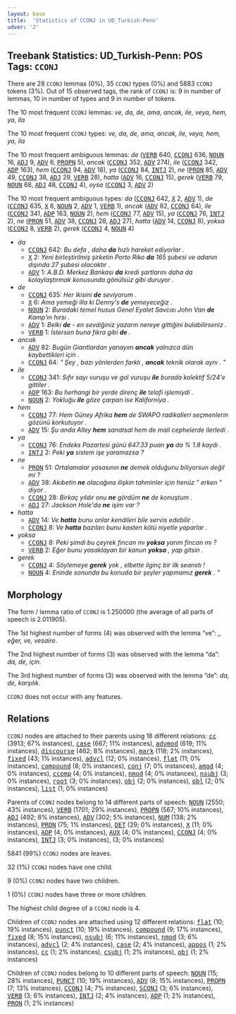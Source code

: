 ```yaml
---
layout: base
title:  'Statistics of CCONJ in UD_Turkish-Penn'
udver: '2'
---
```


## Treebank Statistics: UD_Turkish-Penn: POS Tags: `CCONJ`

There are 28 `CCONJ` lemmas (0%), 35 `CCONJ` types (0%) and 5883 `CCONJ` tokens (3%).
Out of 15 observed tags, the rank of `CCONJ` is: 9 in number of lemmas, 10 in number of types and 9 in number of tokens.

The 10 most frequent `CCONJ` lemmas: <em>ve, da, de, ama, ancak, ile, veya, hem, ya, ila</em>

The 10 most frequent `CCONJ` types:  <em>ve, da, de, ama, ancak, ile, veya, hem, ya, ila</em>

The 10 most frequent ambiguous lemmas: <em>de</em> (<tt><a href="tr_penn-pos-VERB.html">VERB</a></tt> 640, <tt><a href="tr_penn-pos-CCONJ.html">CCONJ</a></tt> 636, <tt><a href="tr_penn-pos-NOUN.html">NOUN</a></tt> 16, <tt><a href="tr_penn-pos-ADJ.html">ADJ</a></tt> 9, <tt><a href="tr_penn-pos-ADV.html">ADV</a></tt> 6, <tt><a href="tr_penn-pos-PROPN.html">PROPN</a></tt> 5), <em>ancak</em> (<tt><a href="tr_penn-pos-CCONJ.html">CCONJ</a></tt> 352, <tt><a href="tr_penn-pos-ADV.html">ADV</a></tt> 274), <em>ile</em> (<tt><a href="tr_penn-pos-CCONJ.html">CCONJ</a></tt> 342, <tt><a href="tr_penn-pos-ADP.html">ADP</a></tt> 163), <em>hem</em> (<tt><a href="tr_penn-pos-CCONJ.html">CCONJ</a></tt> 94, <tt><a href="tr_penn-pos-ADV.html">ADV</a></tt> 18), <em>ya</em> (<tt><a href="tr_penn-pos-CCONJ.html">CCONJ</a></tt> 84, <tt><a href="tr_penn-pos-INTJ.html">INTJ</a></tt> 2), <em>ne</em> (<tt><a href="tr_penn-pos-PRON.html">PRON</a></tt> 85, <tt><a href="tr_penn-pos-ADV.html">ADV</a></tt> 49, <tt><a href="tr_penn-pos-CCONJ.html">CCONJ</a></tt> 38, <tt><a href="tr_penn-pos-ADJ.html">ADJ</a></tt> 29, <tt><a href="tr_penn-pos-VERB.html">VERB</a></tt> 28), <em>hatta</em> (<tt><a href="tr_penn-pos-ADV.html">ADV</a></tt> 16, <tt><a href="tr_penn-pos-CCONJ.html">CCONJ</a></tt> 15), <em>gerek</em> (<tt><a href="tr_penn-pos-VERB.html">VERB</a></tt> 79, <tt><a href="tr_penn-pos-NOUN.html">NOUN</a></tt> 68, <tt><a href="tr_penn-pos-ADJ.html">ADJ</a></tt> 48, <tt><a href="tr_penn-pos-CCONJ.html">CCONJ</a></tt> 4), <em>oysa</em> (<tt><a href="tr_penn-pos-CCONJ.html">CCONJ</a></tt> 3, <tt><a href="tr_penn-pos-ADV.html">ADV</a></tt> 2)

The 10 most frequent ambiguous types:  <em>da</em> (<tt><a href="tr_penn-pos-CCONJ.html">CCONJ</a></tt> 642, <tt><a href="tr_penn-pos-X.html">X</a></tt> 2, <tt><a href="tr_penn-pos-ADV.html">ADV</a></tt> 1), <em>de</em> (<tt><a href="tr_penn-pos-CCONJ.html">CCONJ</a></tt> 635, <tt><a href="tr_penn-pos-X.html">X</a></tt> 6, <tt><a href="tr_penn-pos-NOUN.html">NOUN</a></tt> 2, <tt><a href="tr_penn-pos-ADV.html">ADV</a></tt> 1, <tt><a href="tr_penn-pos-VERB.html">VERB</a></tt> 1), <em>ancak</em> (<tt><a href="tr_penn-pos-ADV.html">ADV</a></tt> 82, <tt><a href="tr_penn-pos-CCONJ.html">CCONJ</a></tt> 64), <em>ile</em> (<tt><a href="tr_penn-pos-CCONJ.html">CCONJ</a></tt> 341, <tt><a href="tr_penn-pos-ADP.html">ADP</a></tt> 163, <tt><a href="tr_penn-pos-NOUN.html">NOUN</a></tt> 2), <em>hem</em> (<tt><a href="tr_penn-pos-CCONJ.html">CCONJ</a></tt> 77, <tt><a href="tr_penn-pos-ADV.html">ADV</a></tt> 15), <em>ya</em> (<tt><a href="tr_penn-pos-CCONJ.html">CCONJ</a></tt> 76, <tt><a href="tr_penn-pos-INTJ.html">INTJ</a></tt> 2), <em>ne</em> (<tt><a href="tr_penn-pos-PRON.html">PRON</a></tt> 51, <tt><a href="tr_penn-pos-ADV.html">ADV</a></tt> 38, <tt><a href="tr_penn-pos-CCONJ.html">CCONJ</a></tt> 28, <tt><a href="tr_penn-pos-ADJ.html">ADJ</a></tt> 27), <em>hatta</em> (<tt><a href="tr_penn-pos-ADV.html">ADV</a></tt> 14, <tt><a href="tr_penn-pos-CCONJ.html">CCONJ</a></tt> 8), <em>yoksa</em> (<tt><a href="tr_penn-pos-CCONJ.html">CCONJ</a></tt> 8, <tt><a href="tr_penn-pos-VERB.html">VERB</a></tt> 2), <em>gerek</em> (<tt><a href="tr_penn-pos-CCONJ.html">CCONJ</a></tt> 4, <tt><a href="tr_penn-pos-NOUN.html">NOUN</a></tt> 4)


* <em>da</em>
  * <tt><a href="tr_penn-pos-CCONJ.html">CCONJ</a></tt> 642: <em>Bu defa , daha <b>da</b> hızlı hareket ediyorlar .</em>
  * <tt><a href="tr_penn-pos-X.html">X</a></tt> 2: <em>Yeni birleştirilmiş şirketin Porto Riko <b>da</b> 165 şubesi ve adanın dışında 27 şubesi olacaktır .</em>
  * <tt><a href="tr_penn-pos-ADV.html">ADV</a></tt> 1: <em>A.B.D. Merkez Bankası <b>da</b> kredi şartlarını daha da kolaylaştırmak konusunda gönülsüz gibi duruyor .</em>
* <em>de</em>
  * <tt><a href="tr_penn-pos-CCONJ.html">CCONJ</a></tt> 635: <em>Her ikisini <b>de</b> seviyorum .</em>
  * <tt><a href="tr_penn-pos-X.html">X</a></tt> 6: <em>Ama yemeği illa ki Denny's <b>de</b> yemeyeceğiz .</em>
  * <tt><a href="tr_penn-pos-NOUN.html">NOUN</a></tt> 2: <em>Buradaki temel husus Genel Eyalet Savcısı John Van <b>de</b> Kamp'ın hırsı .</em>
  * <tt><a href="tr_penn-pos-ADV.html">ADV</a></tt> 1: <em>Belki <b>de</b> - en sevdiğiniz yazarın nereye gittiğini bulabilirseniz .</em>
  * <tt><a href="tr_penn-pos-VERB.html">VERB</a></tt> 1: <em>İstersen buna fıkra gibi <b>de</b> .</em>
* <em>ancak</em>
  * <tt><a href="tr_penn-pos-ADV.html">ADV</a></tt> 82: <em>Bugün Giantlardan yanayım <b>ancak</b> yalnızca dün kaybettikleri için .</em>
  * <tt><a href="tr_penn-pos-CCONJ.html">CCONJ</a></tt> 64: <em>" Şey , bazı yönlerden farklı , <b>ancak</b> teknik olarak aynı . "</em>
* <em>ile</em>
  * <tt><a href="tr_penn-pos-CCONJ.html">CCONJ</a></tt> 341: <em>Sıfır sayı vuruşu ve gol vuruşu <b>ile</b> burada kolektif 5/24'e gittiler .</em>
  * <tt><a href="tr_penn-pos-ADP.html">ADP</a></tt> 163: <em>Bu herhangi bir yerde direnç <b>ile</b> telafi işlemiydi .</em>
  * <tt><a href="tr_penn-pos-NOUN.html">NOUN</a></tt> 2: <em>Yokluğu <b>ile</b> göze çarpan ise Kaliforniya .</em>
* <em>hem</em>
  * <tt><a href="tr_penn-pos-CCONJ.html">CCONJ</a></tt> 77: <em>Hem Güney Afrika <b>hem</b> de SWAPO radikalleri seçmenlerin gözünü korkutuyor .</em>
  * <tt><a href="tr_penn-pos-ADV.html">ADV</a></tt> 15: <em>Şu anda Alley <b>hem</b> sanatsal hem de mali cephelerde ilerledi .</em>
* <em>ya</em>
  * <tt><a href="tr_penn-pos-CCONJ.html">CCONJ</a></tt> 76: <em>Endeks Pazartesi günü 647.33 puan <b>ya</b> da % 1.8 kaydı .</em>
  * <tt><a href="tr_penn-pos-INTJ.html">INTJ</a></tt> 2: <em>Peki <b>ya</b> sistem işe yaramazsa ?</em>
* <em>ne</em>
  * <tt><a href="tr_penn-pos-PRON.html">PRON</a></tt> 51: <em>Ortalamalar yasasının <b>ne</b> demek olduğunu biliyorsun değil mi ?</em>
  * <tt><a href="tr_penn-pos-ADV.html">ADV</a></tt> 38: <em>Akıbetin <b>ne</b> olacağına ilişkin tahminler için henüz " erken " diyor .</em>
  * <tt><a href="tr_penn-pos-CCONJ.html">CCONJ</a></tt> 28: <em>Birkaç yıldır onu <b>ne</b> gördüm <b>ne</b> de konuştum .</em>
  * <tt><a href="tr_penn-pos-ADJ.html">ADJ</a></tt> 27: <em>Jackson Hole'da <b>ne</b> işim var ?</em>
* <em>hatta</em>
  * <tt><a href="tr_penn-pos-ADV.html">ADV</a></tt> 14: <em>Ve <b>hatta</b> bunu onlar kendileri bile servis edebilir .</em>
  * <tt><a href="tr_penn-pos-CCONJ.html">CCONJ</a></tt> 8: <em>Ve <b>hatta</b> bazıları bunu kasten kötü niyetle yaparlar .</em>
* <em>yoksa</em>
  * <tt><a href="tr_penn-pos-CCONJ.html">CCONJ</a></tt> 8: <em>Peki şimdi bu çeyrek fincan mı <b>yoksa</b> yarım fincan mı ?</em>
  * <tt><a href="tr_penn-pos-VERB.html">VERB</a></tt> 2: <em>Eğer bunu yasaklayan bir kanun <b>yoksa</b> , yap gitsin .</em>
* <em>gerek</em>
  * <tt><a href="tr_penn-pos-CCONJ.html">CCONJ</a></tt> 4: <em>Söylemeye <b>gerek</b> yok , elbette ilginç bir ilk seanstı !</em>
  * <tt><a href="tr_penn-pos-NOUN.html">NOUN</a></tt> 4: <em>Eninde sonunda bu konuda bir şeyler yapmamız <b>gerek</b> . "</em>

## Morphology

The form / lemma ratio of `CCONJ` is 1.250000 (the average of all parts of speech is 2.011905).

The 1st highest number of forms (4) was observed with the lemma “ve”: <em>,, eğer, ve, vesaire</em>.

The 2nd highest number of forms (3) was observed with the lemma “da”: <em>da, de, için</em>.

The 3rd highest number of forms (3) was observed with the lemma “de”: <em>da, de, karşılık</em>.

`CCONJ` does not occur with any features.


## Relations

`CCONJ` nodes are attached to their parents using 18 different relations: <tt><a href="tr_penn-dep-cc.html">cc</a></tt> (3913; 67% instances), <tt><a href="tr_penn-dep-case.html">case</a></tt> (667; 11% instances), <tt><a href="tr_penn-dep-advmod.html">advmod</a></tt> (619; 11% instances), <tt><a href="tr_penn-dep-discourse.html">discourse</a></tt> (462; 8% instances), <tt><a href="tr_penn-dep-mark.html">mark</a></tt> (118; 2% instances), <tt><a href="tr_penn-dep-fixed.html">fixed</a></tt> (43; 1% instances), <tt><a href="tr_penn-dep-advcl.html">advcl</a></tt> (12; 0% instances), <tt><a href="tr_penn-dep-flat.html">flat</a></tt> (11; 0% instances), <tt><a href="tr_penn-dep-compound.html">compound</a></tt> (8; 0% instances), <tt><a href="tr_penn-dep-conj.html">conj</a></tt> (7; 0% instances), <tt><a href="tr_penn-dep-amod.html">amod</a></tt> (4; 0% instances), <tt><a href="tr_penn-dep-ccomp.html">ccomp</a></tt> (4; 0% instances), <tt><a href="tr_penn-dep-nmod.html">nmod</a></tt> (4; 0% instances), <tt><a href="tr_penn-dep-nsubj.html">nsubj</a></tt> (3; 0% instances), <tt><a href="tr_penn-dep-root.html">root</a></tt> (3; 0% instances), <tt><a href="tr_penn-dep-obj.html">obj</a></tt> (2; 0% instances), <tt><a href="tr_penn-dep-obl.html">obl</a></tt> (2; 0% instances), <tt><a href="tr_penn-dep-list.html">list</a></tt> (1; 0% instances)

Parents of `CCONJ` nodes belong to 14 different parts of speech: <tt><a href="tr_penn-pos-NOUN.html">NOUN</a></tt> (2550; 43% instances), <tt><a href="tr_penn-pos-VERB.html">VERB</a></tt> (1701; 29% instances), <tt><a href="tr_penn-pos-PROPN.html">PROPN</a></tt> (567; 10% instances), <tt><a href="tr_penn-pos-ADJ.html">ADJ</a></tt> (492; 8% instances), <tt><a href="tr_penn-pos-ADV.html">ADV</a></tt> (302; 5% instances), <tt><a href="tr_penn-pos-NUM.html">NUM</a></tt> (138; 2% instances), <tt><a href="tr_penn-pos-PRON.html">PRON</a></tt> (75; 1% instances), <tt><a href="tr_penn-pos-DET.html">DET</a></tt> (29; 0% instances), <tt><a href="tr_penn-pos-X.html">X</a></tt> (11; 0% instances), <tt><a href="tr_penn-pos-ADP.html">ADP</a></tt> (4; 0% instances), <tt><a href="tr_penn-pos-AUX.html">AUX</a></tt> (4; 0% instances), <tt><a href="tr_penn-pos-CCONJ.html">CCONJ</a></tt> (4; 0% instances), <tt><a href="tr_penn-pos-INTJ.html">INTJ</a></tt> (3; 0% instances),  (3; 0% instances)

5841 (99%) `CCONJ` nodes are leaves.

32 (1%) `CCONJ` nodes have one child.

9 (0%) `CCONJ` nodes have two children.

1 (0%) `CCONJ` nodes have three or more children.

The highest child degree of a `CCONJ` node is 4.

Children of `CCONJ` nodes are attached using 12 different relations: <tt><a href="tr_penn-dep-flat.html">flat</a></tt> (10; 19% instances), <tt><a href="tr_penn-dep-punct.html">punct</a></tt> (10; 19% instances), <tt><a href="tr_penn-dep-compound.html">compound</a></tt> (9; 17% instances), <tt><a href="tr_penn-dep-fixed.html">fixed</a></tt> (8; 15% instances), <tt><a href="tr_penn-dep-nsubj.html">nsubj</a></tt> (6; 11% instances), <tt><a href="tr_penn-dep-nmod.html">nmod</a></tt> (3; 6% instances), <tt><a href="tr_penn-dep-advcl.html">advcl</a></tt> (2; 4% instances), <tt><a href="tr_penn-dep-case.html">case</a></tt> (2; 4% instances), <tt><a href="tr_penn-dep-appos.html">appos</a></tt> (1; 2% instances), <tt><a href="tr_penn-dep-cc.html">cc</a></tt> (1; 2% instances), <tt><a href="tr_penn-dep-csubj.html">csubj</a></tt> (1; 2% instances), <tt><a href="tr_penn-dep-obj.html">obj</a></tt> (1; 2% instances)

Children of `CCONJ` nodes belong to 10 different parts of speech: <tt><a href="tr_penn-pos-NOUN.html">NOUN</a></tt> (15; 28% instances), <tt><a href="tr_penn-pos-PUNCT.html">PUNCT</a></tt> (10; 19% instances), <tt><a href="tr_penn-pos-ADV.html">ADV</a></tt> (8; 15% instances), <tt><a href="tr_penn-pos-PROPN.html">PROPN</a></tt> (7; 13% instances), <tt><a href="tr_penn-pos-CCONJ.html">CCONJ</a></tt> (4; 7% instances), <tt><a href="tr_penn-pos-SCONJ.html">SCONJ</a></tt> (3; 6% instances), <tt><a href="tr_penn-pos-VERB.html">VERB</a></tt> (3; 6% instances), <tt><a href="tr_penn-pos-INTJ.html">INTJ</a></tt> (2; 4% instances), <tt><a href="tr_penn-pos-ADP.html">ADP</a></tt> (1; 2% instances), <tt><a href="tr_penn-pos-PRON.html">PRON</a></tt> (1; 2% instances)

